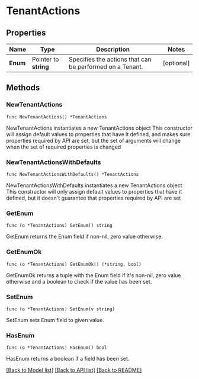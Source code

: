 # TenantActions

## Properties

Name | Type | Description | Notes
------------ | ------------- | ------------- | -------------
**Enum** | Pointer to **string** | Specifies the actions that can be performed on a Tenant. | [optional] 

## Methods

### NewTenantActions

`func NewTenantActions() *TenantActions`

NewTenantActions instantiates a new TenantActions object
This constructor will assign default values to properties that have it defined,
and makes sure properties required by API are set, but the set of arguments
will change when the set of required properties is changed

### NewTenantActionsWithDefaults

`func NewTenantActionsWithDefaults() *TenantActions`

NewTenantActionsWithDefaults instantiates a new TenantActions object
This constructor will only assign default values to properties that have it defined,
but it doesn't guarantee that properties required by API are set

### GetEnum

`func (o *TenantActions) GetEnum() string`

GetEnum returns the Enum field if non-nil, zero value otherwise.

### GetEnumOk

`func (o *TenantActions) GetEnumOk() (*string, bool)`

GetEnumOk returns a tuple with the Enum field if it's non-nil, zero value otherwise
and a boolean to check if the value has been set.

### SetEnum

`func (o *TenantActions) SetEnum(v string)`

SetEnum sets Enum field to given value.

### HasEnum

`func (o *TenantActions) HasEnum() bool`

HasEnum returns a boolean if a field has been set.


[[Back to Model list]](../README.md#documentation-for-models) [[Back to API list]](../README.md#documentation-for-api-endpoints) [[Back to README]](../README.md)


